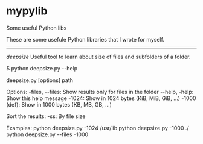 # mypylib
Some useful Python libs

These are some usefule Python libraries that I wrote for myself.

---

*deepsize*
Useful tool to learn about size of files and subfolders of a folder. 

$ python deepsize.py --help

deepsize.py [options] path


Options:
	     -files, --files:	Show results only for files in the folder
	       --help, -help:	Show this help message
	               -1024:	Show in 1024 bytes (KiB, MiB, GiB, ...)
	         -1000 (def):	Show in 1000 bytes (KB, MB, GB, ...)

Sort the results:
	                 -ss:	By file size


Examples:
python deepsize.py -1024 /usr/lib
python deepsize.py -1000 ./
python deepsize.py --files -1000

